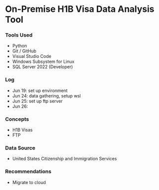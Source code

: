 # On-Premise H1B Visa Data Analysis Tool  

### Tools Used  
* Python  
* Git / GitHub  
* Visual Studio Code  
* Windows Subsystem for Linux  
* SQL Server 2022 (Developer)  

### Log  
* Jun 19: set up environment  
* Jun 24: data gathering, setup wsl  
* Jun 25: set up ftp server  
* Jun 26:   

### Concepts  
* H1B Visas  
* FTP  

### Data Source  
* United States Citizenship and Immigration Services  

### Recommendations  
* Migrate to cloud